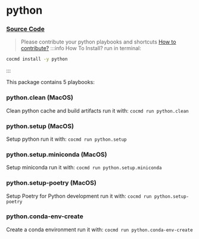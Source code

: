 # python
### [ Source Code ](https://github.com/cocmd/hub/tree/master/packages/python)
> Please contribute your python playbooks and shortcuts
> [How to contribute?](https://cocmd.org/docs/contributing)
:::info How To Install?
run in terminal:
```bash
cocmd install -y python
```
:::


This package contains 5 playbooks:

### python.clean (MacOS)
Clean python cache and build artifacts
run it with: `cocmd run python.clean`

### python.setup (MacOS)
Setup python
run it with: `cocmd run python.setup`

### python.setup.miniconda (MacOS)
Setup miniconda
run it with: `cocmd run python.setup.miniconda`

### python.setup-poetry (MacOS)
Setup Poetry for Python development
run it with: `cocmd run python.setup-poetry`

### python.conda-env-create
Create a conda environment
run it with: `cocmd run python.conda-env-create`




